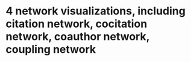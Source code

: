 # 4 network visualizations, including citation network, cocitation network, coauthor network, coupling network
